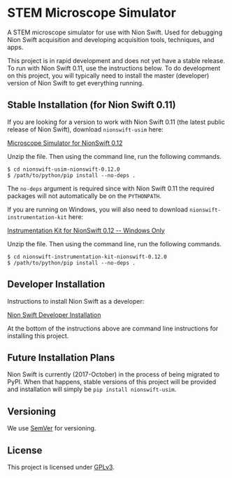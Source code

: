 # STEM Microscope Simulator

A STEM microscope simulator for use with Nion Swift. Used for debugging Nion Swift acquisition and developing
acquisition tools, techniques, and apps.

This project is in rapid development and does not yet have a stable release. To run with Nion Swift 0.11, use the
instructions below. To do development on this project, you will typically need to install the master (developer) version
of Nion Swift to get everything running.

## Stable Installation (for Nion Swift 0.11)

If you are looking for a version to work with Nion Swift 0.11 (the latest public release of Nion Swift),
download `nionswift-usim` here:

[Microscope Simulator for NionSwift 0.12](https://github.com/nion-software/nionswift-usim/archive/nionswift-0.12.0.zip)

Unzip the file. Then using the command line, run the following commands.

    $ cd nionswift-usim-nionswift-0.12.0
    $ /path/to/python/pip install --no-deps .
    
The `no-deps` argument is required since with Nion Swift 0.11 the required packages will not automatically be on
the `PYTHONPATH`.

If you are running on Windows, you will also need to download `nionswift-instrumentation-kit` here:

[Instrumentation Kit for NionSwift 0.12 -- Windows Only](https://github.com/nion-software/nionswift-instrumentation-kit/archive/nionswift-0.12.0.zip)

Unzip the file. Then using the command line, run the following commands.

    $ cd nionswift-instrumentation-kit-nionswift-0.12.0
    $ /path/to/python/pip install --no-deps .

## Developer Installation

Instructions to install Nion Swift as a developer:

[Nion Swift Developer Installation](https://github.com/nion-software/nionswift/wiki/Developer-installation) 

At the bottom of the instructions above are command line instructions for installing this project. 

## Future Installation Plans

Nion Swift is currently (2017-October) in the process of being migrated to PyPI. When that happens, stable
versions of this project will be provided and installation will simply be `pip install nionswift-usim`.

## Versioning

We use [SemVer](http://semver.org/) for versioning. 

## License

This project is licensed under [GPLv3](https://www.gnu.org/licenses/gpl-3.0.en.html).
